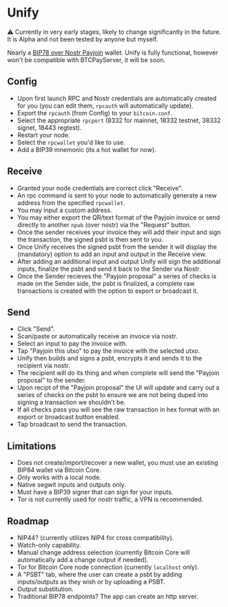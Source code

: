 # Unify

⚠️ Currently in very early stages, likely to change significantly in the future. It is Alpha and not been tested by anyone but myself.

Nearly a [BIP78 over Nostr Payjoin](https://github.com/Kukks/BTCPayServer.BIP78/tree/nostr/BTCPayServer.BIP78.Nostr) wallet.
Unify is fully functional, however won't be compatible with BTCPayServer, it will be soon.

## Config
- Upon first launch RPC and Nostr credentials are automatically created for you (you can edit them, `rpcauth` will automatically update).
- Export the `rpcauth` (from Config) to your `bitcoin.conf`.
- Select the appropriate `rpcport` (8332 for mainnet, 18332 testnet, 38332 signet, 18443 regtest).
- Restart your node.
- Select the `rpcwallet` you'd like to use.
- Add a BIP39 mnemonic (its a hot wallet for now).

## Receive
- Granted your node credentials are correct click "Receive".
- An rpc command is sent to your node to automatically generate a new address from the specified `rpcwallet`.
- You may input a custom address.
- You may either export the QR/text format of the Payjoin invoice or send directly to another `npub` (over nostr) via the "Request" button.
- Once the sender receives your invoice they will add their input and sign the transaction, the signed psbt is then sent to you.
- Once Unify receives the signed psbt from the sender it will display the (mandatory) option to add an input and output in the Receive view.
- After adding an additional input and output Unify will sign the additional inputs, finalize the psbt and send it back to the Sender via Nostr.
- Once the Sender recieves the "Payjoin proposal" a series of checks is made on the Sender side, the psbt is finalized, a complete raw transactions is created with the option to export or broadcast it.

## Send
- Click "Send".
- Scan/paste or automatically receive an invoice via nostr.
- Select an input to pay the invoice with.
- Tap "Payjoin this utxo" to pay the invoice with the selected utxo.
- Unify then builds and signs a psbt, encrypts it and sends it to the recipient via nostr.
- The recipient will do its thing and when complete will send the "Payjoin proposal" to the sender.
- Upon recipt of the "Payjoin proposal" the UI will update and carry out a series of checks on the psbt to ensure we are not being duped into signing a transaction we shouldn't be.
- If all checks pass you will see the raw transaction in hex format with an export or broadcast button enabled.
- Tap broadcast to send the transaction.


## Limitations
- Does not create/import/recover a new wallet, you must use an existing BIP84 wallet via Bitcoin Core.
- Only works with a local node.
- Native segwit inputs and outputs only.
- Must have a BIP39 signer that can sign for your inputs. 
- Tor is not currently used for nostr traffic, a VPN is recommended.

## Roadmap
- NIP44? (currently utilizes NIP4 for cross compatibility).
- Watch-only capability.
- Manual change address selection (currently Bitcoin Core will automatically add a change output if needed).
- Tor for Bitcoin Core node connection (currently `localhost` only).
- A "PSBT" tab, where the user can create a psbt by adding inputs/outputs as they wish or by uploading a PSBT.
- Output substitution.
- Traditional BIP78 endpoints? The app can create an http server.








